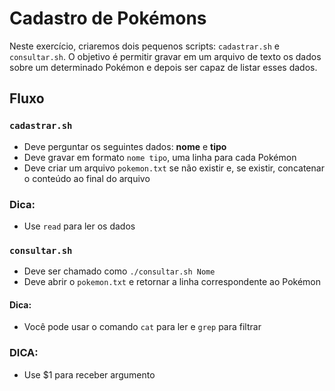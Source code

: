 # Cadastro de Pokémons

Neste exercício, criaremos dois pequenos scripts: `cadastrar.sh` e `consultar.sh`.
O objetivo é permitir gravar em um arquivo de texto os dados sobre um determinado
Pokémon e depois ser capaz de listar esses dados.

## Fluxo

### `cadastrar.sh`

- Deve perguntar os seguintes dados: **nome** e **tipo**
- Deve gravar em formato `nome tipo`, uma linha para cada Pokémon
- Deve criar um arquivo `pokemon.txt` se não existir e, se existir, concatenar o conteúdo ao final do arquivo

### Dica:

- Use `read` para ler os dados

### `consultar.sh`

- Deve ser chamado como `./consultar.sh Nome`
- Deve abrir o `pokemon.txt` e retornar a linha correspondente ao Pokémon

#### Dica:

- Você pode usar o comando `cat` para ler e `grep` para filtrar


### DICA:

- Use $1 para receber argumento
